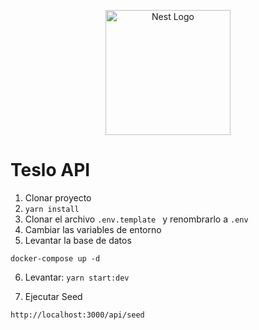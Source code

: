 <p align="center">
  <a href="http://nestjs.com/" target="blank"><img src="https://nestjs.com/img/logo-small.svg" width="200" alt="Nest Logo" /></a>
</p>

# Teslo API

1. Clonar proyecto
2. ```yarn install```
3. Clonar el archivo ```.env.template ``` y renombrarlo a ```.env```
4. Cambiar las variables de entorno 
5. Levantar la base de datos
```
docker-compose up -d
```

6. Levantar: ```yarn start:dev ```


7. Ejecutar Seed 

```
http://localhost:3000/api/seed
```

